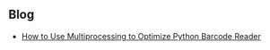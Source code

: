 ## Blog
- [How to Use Multiprocessing to Optimize Python Barcode Reader](https://www.codepool.biz/multiprocessing-optimize-python-barcode-reader.html)
